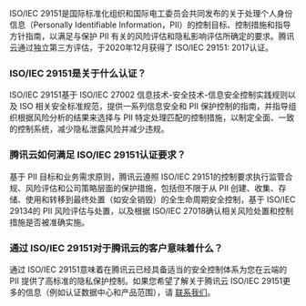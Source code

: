 ISO/IEC 29151是国际标准化组织和国际电工委员会共同发布的关于处理个人身份信息（Personally Identifiable Information，PII）的控制目标、控制措施和指导方针指南，以满足与保护 PII 有关的风险评估和隐私影响评估所确定的要求。腾讯云通过独立第三方评估，于2020年12月获得了 ISO/IEC 29151: 2017认证。
### ISO/IEC 29151是关于什么认证？
ISO/IEC 29151基于 ISO/IEC 27002 信息技术-安全技术-信息安全控制实践规则以及 ISO 相关安全标准规范，提供一系列信息安全和 PII 保护控制的指南，并指导组织根据风险分析的结果来选择与 PII 特定处理匹配的控制措施，以制定全面、一致的控制系统，减少隐私泄露风险并减少违规。
### 腾讯云如何满足 ISO/IEC 29151认证要求？
基于 PII 目标和业务需求原则，腾讯云遵照 ISO/IEC 29151的控制要求执行监管合规、风险评估和公司策略层面的保护措施，包括但不限于从 PII 创建、收集、存储、使用和转移到最终处置（如安全销毁）的全生命周期安全控制，基于 ISO/IEC 29134的 PII 风险评估与处置，以及根据 ISO/IEC 27018确认相关风险处置和控制措施是否被准确实施。
### 通过 ISO/IEC 29151对于腾讯云的客户意味着什么？
通过 ISO/IEC 29151意味着在腾讯云已经具备适当的安全控制体系为您在云端的 PII 提供了高标准的隐私保护控制。如果您希望了解关于腾讯云 ISO/IEC 29151更多的信息（例如认证数据中心和产品范围），请 [联系我们](https://cloud.tencent.com/act/event/connect-service)。
